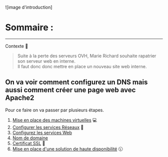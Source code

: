 ![image d'introduction]

# Sommaire :

------
Contexte 👷
>Suite à la perte des serveurs OVH, Marie Richard souhaite rapatrier son serveur web en interne.  
>Il faut donc donc mettre en place un nouveau site web interne.

On va voir comment configurez un DNS mais aussi comment créer une page web avec Apache2
------

Pour ce faire on va passer par plusieurs étapes.

1. [Mise en place des machines virtuelles](VM.md) 💻
2. [Configurer les services Réseaux](ServiceReseau.md) 🔌
3. [Configurez les services Web](ServiceWeb.md)
4. [Nom de domaine](DNS.md)
5. [Certificat SSL](SSL.md) 🔑
6. [Mise en place d'une solution de haute disponibilité](HA.md) 🕥

